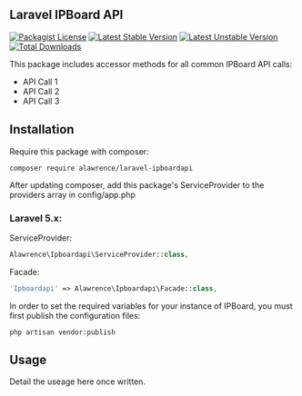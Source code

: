 ## Laravel IPBoard API
[![Packagist License](https://poser.pugx.org/alawrence/laravel-ipboardapi/license.png)](http://choosealicense.com/licenses/mit/)
[![Latest Stable Version](https://poser.pugx.org/alawrence/laravel-ipboardapi/version.png)](https://packagist.org/packages/A-Lawrence/laravel-ipboardapi)
[![Latest Unstable Version](https://poser.pugx.org/alawrence/laravel-ipboardapi/v/unstable)](https://packagist.org/packages/A-Lawrence/laravel-ipboardapi)
[![Total Downloads](https://poser.pugx.org/alawrence/laravel-ipboardapi/d/total.png)](https://packagist.org/packages/A-Lawrence/laravel-ipboardapi)

This package includes accessor methods for all common IPBoard API calls:
 - API Call 1
 - API Call 2
 - API Call 3

## Installation

Require this package with composer:

```
composer require alawrence/laravel-ipboardapi
```

After updating composer, add this package's ServiceProvider to the providers array in config/app.php

### Laravel 5.x:

ServiceProvider:
```php
Alawrence\Ipboardapi\ServiceProvider::class,
```

Facade:
```php
'Ipboardapi' => Alawrence\Ipboardapi\Facade::class,
```

In order to set the required variables for your instance of IPBoard, you must first publish the configuration files:

```
php artisan vendor:publish
```

## Usage

Detail the useage here once written.